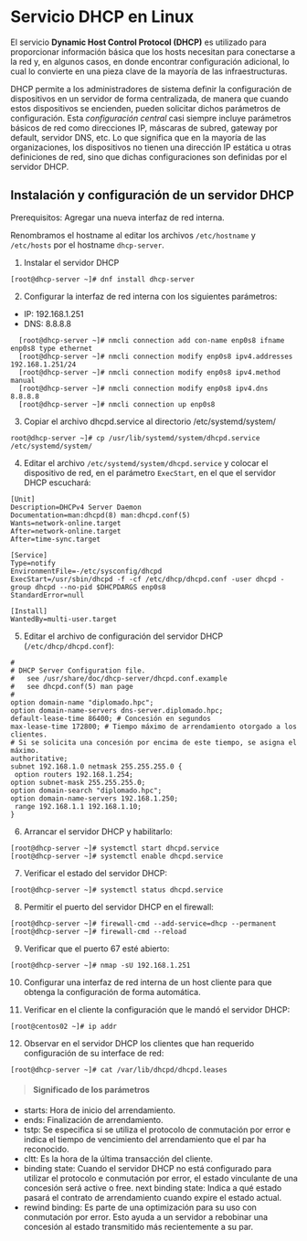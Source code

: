 # Servicio DHCP en Linux

El servicio **Dynamic Host Control Protocol (DHCP)** es utilizado para proporcionar información básica que los hosts necesitan para conectarse a la red y, en algunos casos, en donde encontrar configuración adicional, lo cual lo convierte en una pieza clave de la mayoría de las infraestructuras.

DHCP permite a los administradores de sistema definir la configuración de dispositivos en un servidor de forma centralizada, de manera que cuando estos dispositivos se encienden, pueden solicitar dichos parámetros de configuración. Esta *configuración central* casi siempre incluye parámetros básicos de red como direcciones IP, máscaras de subred, gateway por default, servidor DNS, etc. Lo que significa que en la mayoría de las organizaciones, los dispositivos no tienen una dirección IP estática u otras definiciones de red, sino que dichas configuraciones son definidas por el servidor DHCP.

## Instalación y configuración de un servidor DHCP

Prerequisitos: Agregar una nueva interfaz de red interna.

Renombramos el hostname al editar los archivos ```/etc/hostname``` y ```/etc/hosts``` por el hostname ```dhcp-server```.

1. Instalar el servidor DHCP
```console
[root@dhcp-server ~]# dnf install dhcp-server
```

2. Configurar la interfaz de red interna con los siguientes parámetros:
  * IP: 192.168.1.251
  * DNS: 8.8.8.8

  ```console
    [root@dhcp-server ~]# nmcli connection add con-name enp0s8 ifname enp0s8 type ethernet
    [root@dhcp-server ~]# nmcli connection modify enp0s8 ipv4.addresses 192.168.1.251/24
    [root@dhcp-server ~]# nmcli connection modify enp0s8 ipv4.method manual
    [root@dhcp-server ~]# nmcli connection modify enp0s8 ipv4.dns 8.8.8.8
    [root@dhcp-server ~]# nmcli connection up enp0s8
  ```

3. Copiar el archivo dhcpd.service al directorio /etc/systemd/system/
```console
root@dhcp-server ~]# cp /usr/lib/systemd/system/dhcpd.service /etc/systemd/system/
```

4. Editar el archivo ```/etc/systemd/system/dhcpd.service``` y colocar el dispositivo de red, en el parámetro ```ExecStart```, en el que el servidor DHCP escuchará:

```properties
[Unit]
Description=DHCPv4 Server Daemon
Documentation=man:dhcpd(8) man:dhcpd.conf(5)
Wants=network-online.target
After=network-online.target
After=time-sync.target

[Service]
Type=notify
EnvironmentFile=-/etc/sysconfig/dhcpd
ExecStart=/usr/sbin/dhcpd -f -cf /etc/dhcp/dhcpd.conf -user dhcpd -group dhcpd --no-pid $DHCPDARGS enp0s8
StandardError=null

[Install]
WantedBy=multi-user.target
```
5. Editar el archivo de configuración del servidor DHCP (```/etc/dhcp/dhcpd.conf```):
```properties
#
# DHCP Server Configuration file.
#   see /usr/share/doc/dhcp-server/dhcpd.conf.example
#   see dhcpd.conf(5) man page
#
option domain-name "diplomado.hpc";
option domain-name-servers dns-server.diplomado.hpc;
default-lease-time 86400; # Concesión en segundos
max-lease-time 172800; # Tiempo máximo de arrendamiento otorgado a los clientes.
# Si se solicita una concesión por encima de este tiempo, se asigna el máximo.
authoritative;
subnet 192.168.1.0 netmask 255.255.255.0 {
 option routers 192.168.1.254;
option subnet-mask 255.255.255.0;
option domain-search "diplomado.hpc";
option domain-name-servers 192.168.1.250;
 range 192.168.1.1 192.168.1.10;
}
```

6. Arrancar el servidor DHCP y habilitarlo:
```console
[root@dhcp-server ~]# systemctl start dhcpd.service
[root@dhcp-server ~]# systemctl enable dhcpd.service
```

7. Verificar el estado del servidor DHCP:
```console
[root@dhcp-server ~]# systemctl status dhcpd.service
```

8. Permitir el puerto del servidor DHCP en el firewall:
```console
[root@dhcp-server ~]# firewall-cmd --add-service=dhcp --permanent
[root@dhcp-server ~]# firewall-cmd --reload
```

9. Verificar que el puerto 67 esté abierto:
```console
[root@dhcp-server ~]# nmap -sU 192.168.1.251
```

10. Configurar una interfaz de red interna de un host cliente para que obtenga la configuración de forma automática.

11. Verificar en el cliente la configuración que le mandó el servidor DHCP:
```console
[root@centos02 ~]# ip addr
```

12. Observar en el servidor DHCP los clientes que han requerido configuración de su interface de red:
```console
[root@dhcp-server ~]# cat /var/lib/dhcpd/dhcpd.leases
```

>#### Significado de los parámetros
* starts: Hora de inicio del arrendamiento.
* ends: Finalización de arrendamiento.
* tstp: Se especifica si se utiliza el protocolo de conmutación por error e indica el tiempo de vencimiento del arrendamiento que el par ha reconocido.
* cltt: Es la hora de la última transacción del cliente.
* binding state: Cuando el servidor DHCP no está configurado para utilizar el protocolo  e conmutación por error, el estado vinculante de una concesión será active o free.
next binding state: Indica a qué estado pasará el contrato de arrendamiento cuando expire el estado actual.
* rewind binding: Es parte de una optimización para su uso con conmutación por error. Esto ayuda a un servidor a rebobinar una concesión al estado transmitido más recientemente a su par.
